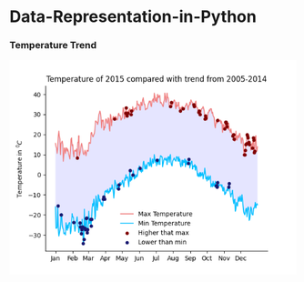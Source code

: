 # Data-Representation-in-Python

### Temperature Trend
![Temperature Trends](/Display/Temperature-Trend.png)
